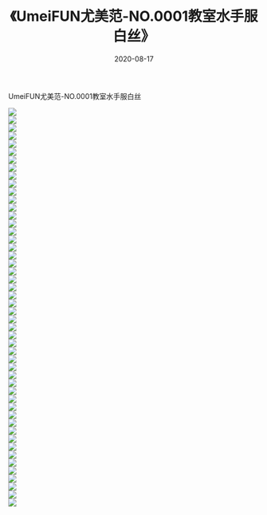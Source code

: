 ﻿---
layout: post
title:  《UmeiFUN尤美范-NO.0001教室水手服白丝》
date:   2020-08-17
img: http://img.660000.xyz/Sharelink/网络美图/2020/UmeiFUN尤美范-NO.0001教室水手服白丝/000.jpg
categories: [美女, 清纯, 唯美]
---

UmeiFUN尤美范-NO.0001教室水手服白丝

  ![](http://img.660000.xyz/Sharelink/网络美图/2020/UmeiFUN尤美范-NO.0001教室水手服白丝/001.jpg) <br> ![](http://img.660000.xyz/Sharelink/网络美图/2020/UmeiFUN尤美范-NO.0001教室水手服白丝/002.jpg) <br> ![](http://img.660000.xyz/Sharelink/网络美图/2020/UmeiFUN尤美范-NO.0001教室水手服白丝/003.jpg) <br> ![](http://img.660000.xyz/Sharelink/网络美图/2020/UmeiFUN尤美范-NO.0001教室水手服白丝/004.jpg) <br> ![](http://img.660000.xyz/Sharelink/网络美图/2020/UmeiFUN尤美范-NO.0001教室水手服白丝/005.jpg) <br> ![](http://img.660000.xyz/Sharelink/网络美图/2020/UmeiFUN尤美范-NO.0001教室水手服白丝/006.jpg) <br> ![](http://img.660000.xyz/Sharelink/网络美图/2020/UmeiFUN尤美范-NO.0001教室水手服白丝/007.jpg) <br> ![](http://img.660000.xyz/Sharelink/网络美图/2020/UmeiFUN尤美范-NO.0001教室水手服白丝/008.jpg) <br> ![](http://img.660000.xyz/Sharelink/网络美图/2020/UmeiFUN尤美范-NO.0001教室水手服白丝/009.jpg) <br> ![](http://img.660000.xyz/Sharelink/网络美图/2020/UmeiFUN尤美范-NO.0001教室水手服白丝/010.jpg) <br> ![](http://img.660000.xyz/Sharelink/网络美图/2020/UmeiFUN尤美范-NO.0001教室水手服白丝/011.jpg) <br> ![](http://img.660000.xyz/Sharelink/网络美图/2020/UmeiFUN尤美范-NO.0001教室水手服白丝/012.jpg) <br> ![](http://img.660000.xyz/Sharelink/网络美图/2020/UmeiFUN尤美范-NO.0001教室水手服白丝/013.jpg) <br> ![](http://img.660000.xyz/Sharelink/网络美图/2020/UmeiFUN尤美范-NO.0001教室水手服白丝/014.jpg) <br> ![](http://img.660000.xyz/Sharelink/网络美图/2020/UmeiFUN尤美范-NO.0001教室水手服白丝/015.jpg) <br> ![](http://img.660000.xyz/Sharelink/网络美图/2020/UmeiFUN尤美范-NO.0001教室水手服白丝/016.jpg) <br> ![](http://img.660000.xyz/Sharelink/网络美图/2020/UmeiFUN尤美范-NO.0001教室水手服白丝/017.jpg) <br> ![](http://img.660000.xyz/Sharelink/网络美图/2020/UmeiFUN尤美范-NO.0001教室水手服白丝/018.jpg) <br> ![](http://img.660000.xyz/Sharelink/网络美图/2020/UmeiFUN尤美范-NO.0001教室水手服白丝/019.jpg) <br> ![](http://img.660000.xyz/Sharelink/网络美图/2020/UmeiFUN尤美范-NO.0001教室水手服白丝/020.jpg) <br> ![](http://img.660000.xyz/Sharelink/网络美图/2020/UmeiFUN尤美范-NO.0001教室水手服白丝/021.jpg) <br> ![](http://img.660000.xyz/Sharelink/网络美图/2020/UmeiFUN尤美范-NO.0001教室水手服白丝/022.jpg) <br> ![](http://img.660000.xyz/Sharelink/网络美图/2020/UmeiFUN尤美范-NO.0001教室水手服白丝/023.jpg) <br> ![](http://img.660000.xyz/Sharelink/网络美图/2020/UmeiFUN尤美范-NO.0001教室水手服白丝/024.jpg) <br> ![](http://img.660000.xyz/Sharelink/网络美图/2020/UmeiFUN尤美范-NO.0001教室水手服白丝/025.jpg) <br> ![](http://img.660000.xyz/Sharelink/网络美图/2020/UmeiFUN尤美范-NO.0001教室水手服白丝/026.jpg) <br> ![](http://img.660000.xyz/Sharelink/网络美图/2020/UmeiFUN尤美范-NO.0001教室水手服白丝/027.jpg) <br> ![](http://img.660000.xyz/Sharelink/网络美图/2020/UmeiFUN尤美范-NO.0001教室水手服白丝/028.jpg) <br> ![](http://img.660000.xyz/Sharelink/网络美图/2020/UmeiFUN尤美范-NO.0001教室水手服白丝/029.jpg) <br> ![](http://img.660000.xyz/Sharelink/网络美图/2020/UmeiFUN尤美范-NO.0001教室水手服白丝/030.jpg) <br> ![](http://img.660000.xyz/Sharelink/网络美图/2020/UmeiFUN尤美范-NO.0001教室水手服白丝/031.jpg) <br> ![](http://img.660000.xyz/Sharelink/网络美图/2020/UmeiFUN尤美范-NO.0001教室水手服白丝/032.jpg) <br> ![](http://img.660000.xyz/Sharelink/网络美图/2020/UmeiFUN尤美范-NO.0001教室水手服白丝/033.jpg) <br> ![](http://img.660000.xyz/Sharelink/网络美图/2020/UmeiFUN尤美范-NO.0001教室水手服白丝/034.jpg) <br> ![](http://img.660000.xyz/Sharelink/网络美图/2020/UmeiFUN尤美范-NO.0001教室水手服白丝/035.jpg) <br> ![](http://img.660000.xyz/Sharelink/网络美图/2020/UmeiFUN尤美范-NO.0001教室水手服白丝/036.jpg) <br> ![](http://img.660000.xyz/Sharelink/网络美图/2020/UmeiFUN尤美范-NO.0001教室水手服白丝/037.jpg) <br> ![](http://img.660000.xyz/Sharelink/网络美图/2020/UmeiFUN尤美范-NO.0001教室水手服白丝/038.jpg) <br> ![](http://img.660000.xyz/Sharelink/网络美图/2020/UmeiFUN尤美范-NO.0001教室水手服白丝/039.jpg) <br> ![](http://img.660000.xyz/Sharelink/网络美图/2020/UmeiFUN尤美范-NO.0001教室水手服白丝/040.jpg) <br> ![](http://img.660000.xyz/Sharelink/网络美图/2020/UmeiFUN尤美范-NO.0001教室水手服白丝/041.jpg) <br> ![](http://img.660000.xyz/Sharelink/网络美图/2020/UmeiFUN尤美范-NO.0001教室水手服白丝/042.jpg) <br> ![](http://img.660000.xyz/Sharelink/网络美图/2020/UmeiFUN尤美范-NO.0001教室水手服白丝/043.jpg) <br> ![](http://img.660000.xyz/Sharelink/网络美图/2020/UmeiFUN尤美范-NO.0001教室水手服白丝/044.jpg) <br> ![](http://img.660000.xyz/Sharelink/网络美图/2020/UmeiFUN尤美范-NO.0001教室水手服白丝/045.jpg) <br> ![](http://img.660000.xyz/Sharelink/网络美图/2020/UmeiFUN尤美范-NO.0001教室水手服白丝/046.jpg) <br> ![](http://img.660000.xyz/Sharelink/网络美图/2020/UmeiFUN尤美范-NO.0001教室水手服白丝/047.jpg) <br> ![](http://img.660000.xyz/Sharelink/网络美图/2020/UmeiFUN尤美范-NO.0001教室水手服白丝/048.jpg) <br> ![](http://img.660000.xyz/Sharelink/网络美图/2020/UmeiFUN尤美范-NO.0001教室水手服白丝/049.jpg) <br> ![](http://img.660000.xyz/Sharelink/网络美图/2020/UmeiFUN尤美范-NO.0001教室水手服白丝/050.jpg) <br>